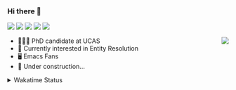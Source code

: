 ### Hi there 👋

[![](https://img.shields.io/badge/-Email-325180?logo=maildotru&logoColor=white&style=flat-square)](mailto://wang@tianshu.me)
[![](https://img.shields.io/badge/-GitHub-black?logo=GitHub&style=flat-square)](https://github.com/tshu-w)
[![](https://img.shields.io/badge/-Telegram-26a5e4?labelColor=fafafa&logo=telegram&style=flat-square)](https://t.me/tshu_w) 
[![](https://img.shields.io/badge/-Twitter-1da1f2?logo=Twitter&logoColor=white&style=flat-square)](https://twitter.com/tshu_w)
[![](https://komarev.com/ghpvc/?username=tshu-w&color=blueviolet&style=flat-square)]()

<img align="right" src="https://github-readme-stats.vercel.app/api?username=tshu-w&show_icons=true&icon_color=CE1D2D&text_color=718096&bg_color=ffffff&hide_title=true" />

- 🧑🏻‍🎓 PhD candidate at UCAS
- 🔭 Currently interested in Entity Resolution
- 🖥️ Emacs Fans
- 🚧 Under construction...

<details>
  <summary>Wakatime Status</summary>
<br>
  
<!--START_SECTION:waka-->
**I'm an Early 🐤** 

```text
🌞 Morning    84 commits     █████░░░░░░░░░░░░░░░░░░░░   20.49% 
🌆 Daytime    165 commits    ██████████░░░░░░░░░░░░░░░   40.24% 
🌃 Evening    150 commits    █████████░░░░░░░░░░░░░░░░   36.59% 
🌙 Night      11 commits     ░░░░░░░░░░░░░░░░░░░░░░░░░   2.68%

```
📅 **I'm Most Productive on Saturday** 

```text
Monday       99 commits     ██████░░░░░░░░░░░░░░░░░░░   24.15% 
Tuesday      48 commits     ███░░░░░░░░░░░░░░░░░░░░░░   11.71% 
Wednesday    50 commits     ███░░░░░░░░░░░░░░░░░░░░░░   12.2% 
Thursday     47 commits     ██░░░░░░░░░░░░░░░░░░░░░░░   11.46% 
Friday       35 commits     ██░░░░░░░░░░░░░░░░░░░░░░░   8.54% 
Saturday     100 commits    ██████░░░░░░░░░░░░░░░░░░░   24.39% 
Sunday       31 commits     ██░░░░░░░░░░░░░░░░░░░░░░░   7.56%

```


📊 **This Week I Spent My Time On** 

```text
💬 Programming Languages: 
sh                       21 hrs 49 mins      ████████████████████░░░░░   82.46% 
Emacs Lisp               2 hrs 33 mins       ██░░░░░░░░░░░░░░░░░░░░░░░   9.66% 
Org                      1 hr 19 mins        █░░░░░░░░░░░░░░░░░░░░░░░░   4.98% 
Bash                     35 mins             ░░░░░░░░░░░░░░░░░░░░░░░░░   2.25% 
JSON                     10 mins             ░░░░░░░░░░░░░░░░░░░░░░░░░   0.65%

🔥 Editors: 
Zsh                      21 hrs 49 mins      ████████████████████░░░░░   82.46% 
Emacs                    4 hrs 38 mins       ████░░░░░░░░░░░░░░░░░░░░░   17.54%

🐱‍💻 Projects: 
multimodalER             7 hrs 35 mins       ███████░░░░░░░░░░░░░░░░░░   28.72% 
entity_resolution        7 hrs 31 mins       ███████░░░░░░░░░░░░░░░░░░   28.46% 
Terminal                 5 hrs 30 mins       █████░░░░░░░░░░░░░░░░░░░░   20.81% 
emacs                    2 hrs 47 mins       ██░░░░░░░░░░░░░░░░░░░░░░░   10.56% 
Unknown Project          1 hr 19 mins        █░░░░░░░░░░░░░░░░░░░░░░░░   4.98%

💻 Operating System: 
Linux                    17 hrs 11 mins      ████████████████░░░░░░░░░   64.95% 
Mac                      9 hrs 16 mins       ████████░░░░░░░░░░░░░░░░░   35.05%

```

**I Mostly Code in Python** 

```text
Python                   5 repos             ███████░░░░░░░░░░░░░░░░░░   27.78% 
JavaScript               3 repos             ████░░░░░░░░░░░░░░░░░░░░░   16.67% 
HTML                     2 repos             ██░░░░░░░░░░░░░░░░░░░░░░░   11.11% 
Emacs Lisp               2 repos             ██░░░░░░░░░░░░░░░░░░░░░░░   11.11% 
TeX                      2 repos             ██░░░░░░░░░░░░░░░░░░░░░░░   11.11%

```



 Last Updated on 19/06/2021
<!--END_SECTION:waka-->
</details>
